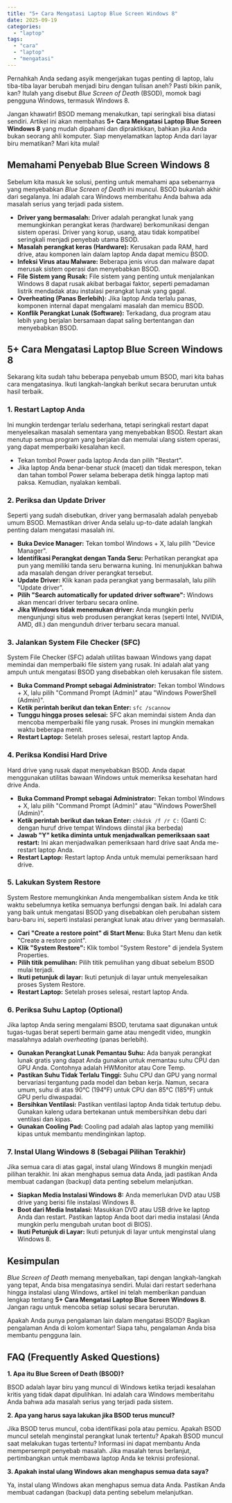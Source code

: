 ```yaml
---
title: "5+ Cara Mengatasi Laptop Blue Screen Windows 8"
date: 2025-09-19
categories: 
  - "laptop"
tags: 
  - "cara"
  - "laptop"
  - "mengatasi"
---
```


Pernahkah Anda sedang asyik mengerjakan tugas penting di laptop, lalu tiba-tiba layar berubah menjadi biru dengan tulisan aneh? Pasti bikin panik, kan? Itulah yang disebut _Blue Screen of Death_ (BSOD), momok bagi pengguna Windows, termasuk Windows 8.

Jangan khawatir! BSOD memang menakutkan, tapi seringkali bisa diatasi sendiri. Artikel ini akan membahas **5+ Cara Mengatasi Laptop Blue Screen Windows 8** yang mudah dipahami dan dipraktikkan, bahkan jika Anda bukan seorang ahli komputer. Siap menyelamatkan laptop Anda dari layar biru mematikan? Mari kita mulai!

## Memahami Penyebab Blue Screen Windows 8

Sebelum kita masuk ke solusi, penting untuk memahami apa sebenarnya yang menyebabkan _Blue Screen of Death_ ini muncul. BSOD bukanlah akhir dari segalanya. Ini adalah cara Windows memberitahu Anda bahwa ada masalah serius yang terjadi pada sistem.

- **Driver yang bermasalah:** Driver adalah perangkat lunak yang memungkinkan perangkat keras (hardware) berkomunikasi dengan sistem operasi. Driver yang korup, usang, atau tidak kompatibel seringkali menjadi penyebab utama BSOD.
- **Masalah perangkat keras (Hardware):** Kerusakan pada RAM, hard drive, atau komponen lain dalam laptop Anda dapat memicu BSOD.
- **Infeksi Virus atau Malware:** Beberapa jenis virus dan malware dapat merusak sistem operasi dan menyebabkan BSOD.
- **File Sistem yang Rusak:** File sistem yang penting untuk menjalankan Windows 8 dapat rusak akibat berbagai faktor, seperti pemadaman listrik mendadak atau instalasi perangkat lunak yang gagal.
- **Overheating (Panas Berlebih):** Jika laptop Anda terlalu panas, komponen internal dapat mengalami masalah dan memicu BSOD.
- **Konflik Perangkat Lunak (Software):** Terkadang, dua program atau lebih yang berjalan bersamaan dapat saling bertentangan dan menyebabkan BSOD.

## 5+ Cara Mengatasi Laptop Blue Screen Windows 8

Sekarang kita sudah tahu beberapa penyebab umum BSOD, mari kita bahas cara mengatasinya. Ikuti langkah-langkah berikut secara berurutan untuk hasil terbaik.

### 1\. Restart Laptop Anda

Ini mungkin terdengar terlalu sederhana, tetapi seringkali restart dapat menyelesaikan masalah sementara yang menyebabkan BSOD. Restart akan menutup semua program yang berjalan dan memulai ulang sistem operasi, yang dapat memperbaiki kesalahan kecil.

- Tekan tombol Power pada laptop Anda dan pilih "Restart".
- Jika laptop Anda benar-benar _stuck_ (macet) dan tidak merespon, tekan dan tahan tombol Power selama beberapa detik hingga laptop mati paksa. Kemudian, nyalakan kembali.

### 2\. Periksa dan Update Driver

Seperti yang sudah disebutkan, driver yang bermasalah adalah penyebab umum BSOD. Memastikan driver Anda selalu up-to-date adalah langkah penting dalam mengatasi masalah ini.

- **Buka Device Manager:** Tekan tombol Windows + X, lalu pilih "Device Manager".
- **Identifikasi Perangkat dengan Tanda Seru:** Perhatikan perangkat apa pun yang memiliki tanda seru berwarna kuning. Ini menunjukkan bahwa ada masalah dengan driver perangkat tersebut.
- **Update Driver:** Klik kanan pada perangkat yang bermasalah, lalu pilih "Update driver".
- **Pilih "Search automatically for updated driver software":** Windows akan mencari driver terbaru secara online.
- **Jika Windows tidak menemukan driver:** Anda mungkin perlu mengunjungi situs web produsen perangkat keras (seperti Intel, NVIDIA, AMD, dll.) dan mengunduh driver terbaru secara manual.

### 3\. Jalankan System File Checker (SFC)

System File Checker (SFC) adalah utilitas bawaan Windows yang dapat memindai dan memperbaiki file sistem yang rusak. Ini adalah alat yang ampuh untuk mengatasi BSOD yang disebabkan oleh kerusakan file sistem.

- **Buka Command Prompt sebagai Administrator:** Tekan tombol Windows + X, lalu pilih "Command Prompt (Admin)" atau "Windows PowerShell (Admin)".
- **Ketik perintah berikut dan tekan Enter:** `sfc /scannow`
- **Tunggu hingga proses selesai:** SFC akan memindai sistem Anda dan mencoba memperbaiki file yang rusak. Proses ini mungkin memakan waktu beberapa menit.
- **Restart Laptop:** Setelah proses selesai, restart laptop Anda.

### 4\. Periksa Kondisi Hard Drive

Hard drive yang rusak dapat menyebabkan BSOD. Anda dapat menggunakan utilitas bawaan Windows untuk memeriksa kesehatan hard drive Anda.

- **Buka Command Prompt sebagai Administrator:** Tekan tombol Windows + X, lalu pilih "Command Prompt (Admin)" atau "Windows PowerShell (Admin)".
- **Ketik perintah berikut dan tekan Enter:** `chkdsk /f /r C:` (Ganti C: dengan huruf drive tempat Windows diinstal jika berbeda)
- **Jawab "Y" ketika diminta untuk menjadwalkan pemeriksaan saat restart:** Ini akan menjadwalkan pemeriksaan hard drive saat Anda me-restart laptop Anda.
- **Restart Laptop:** Restart laptop Anda untuk memulai pemeriksaan hard drive.

### 5\. Lakukan System Restore

System Restore memungkinkan Anda mengembalikan sistem Anda ke titik waktu sebelumnya ketika semuanya berfungsi dengan baik. Ini adalah cara yang baik untuk mengatasi BSOD yang disebabkan oleh perubahan sistem baru-baru ini, seperti instalasi perangkat lunak atau driver yang bermasalah.

- **Cari "Create a restore point" di Start Menu:** Buka Start Menu dan ketik "Create a restore point".
- **Klik "System Restore":** Klik tombol "System Restore" di jendela System Properties.
- **Pilih titik pemulihan:** Pilih titik pemulihan yang dibuat sebelum BSOD mulai terjadi.
- **Ikuti petunjuk di layar:** Ikuti petunjuk di layar untuk menyelesaikan proses System Restore.
- **Restart Laptop:** Setelah proses selesai, restart laptop Anda.

### 6\. Periksa Suhu Laptop (Optional)

Jika laptop Anda sering mengalami BSOD, terutama saat digunakan untuk tugas-tugas berat seperti bermain game atau mengedit video, mungkin masalahnya adalah _overheating_ (panas berlebih).

- **Gunakan Perangkat Lunak Pemantau Suhu:** Ada banyak perangkat lunak gratis yang dapat Anda gunakan untuk memantau suhu CPU dan GPU Anda. Contohnya adalah HWMonitor atau Core Temp.
- **Pastikan Suhu Tidak Terlalu Tinggi:** Suhu CPU dan GPU yang normal bervariasi tergantung pada model dan beban kerja. Namun, secara umum, suhu di atas 90°C (194°F) untuk CPU dan 85°C (185°F) untuk GPU perlu diwaspadai.
- **Bersihkan Ventilasi:** Pastikan ventilasi laptop Anda tidak tertutup debu. Gunakan kaleng udara bertekanan untuk membersihkan debu dari ventilasi dan kipas.
- **Gunakan Cooling Pad:** Cooling pad adalah alas laptop yang memiliki kipas untuk membantu mendinginkan laptop.

### 7\. Instal Ulang Windows 8 (Sebagai Pilihan Terakhir)

Jika semua cara di atas gagal, instal ulang Windows 8 mungkin menjadi pilihan terakhir. Ini akan menghapus semua data Anda, jadi pastikan Anda membuat cadangan (backup) data penting sebelum melanjutkan.

- **Siapkan Media Instalasi Windows 8:** Anda memerlukan DVD atau USB drive yang berisi file instalasi Windows 8.
- **Boot dari Media Instalasi:** Masukkan DVD atau USB drive ke laptop Anda dan restart. Pastikan laptop Anda boot dari media instalasi (Anda mungkin perlu mengubah urutan boot di BIOS).
- **Ikuti Petunjuk di Layar:** Ikuti petunjuk di layar untuk menginstal ulang Windows 8.

## Kesimpulan

_Blue Screen of Death_ memang menyebalkan, tapi dengan langkah-langkah yang tepat, Anda bisa mengatasinya sendiri. Mulai dari restart sederhana hingga instalasi ulang Windows, artikel ini telah memberikan panduan lengkap tentang **5+ Cara Mengatasi Laptop Blue Screen Windows 8**. Jangan ragu untuk mencoba setiap solusi secara berurutan.

Apakah Anda punya pengalaman lain dalam mengatasi BSOD? Bagikan pengalaman Anda di kolom komentar! Siapa tahu, pengalaman Anda bisa membantu pengguna lain.

## FAQ (Frequently Asked Questions)

**1\. Apa itu Blue Screen of Death (BSOD)?**

BSOD adalah layar biru yang muncul di Windows ketika terjadi kesalahan kritis yang tidak dapat dipulihkan. Ini adalah cara Windows memberitahu Anda bahwa ada masalah serius yang terjadi pada sistem.

**2\. Apa yang harus saya lakukan jika BSOD terus muncul?**

Jika BSOD terus muncul, coba identifikasi pola atau pemicu. Apakah BSOD muncul setelah menginstal perangkat lunak tertentu? Apakah BSOD muncul saat melakukan tugas tertentu? Informasi ini dapat membantu Anda mempersempit penyebab masalah. Jika masalah terus berlanjut, pertimbangkan untuk membawa laptop Anda ke teknisi profesional.

**3\. Apakah instal ulang Windows akan menghapus semua data saya?**

Ya, instal ulang Windows akan menghapus semua data Anda. Pastikan Anda membuat cadangan (backup) data penting sebelum melanjutkan.

